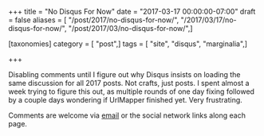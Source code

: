 +++
title = "No Disqus For Now"
date = "2017-03-17 00:00:00-07:00"
draft = false
aliases = [ "/post/2017/no-disqus-for-now/", "/2017/03/17/no-disqus-for-now/", "/post/2017/03/no-disqus-for-now/",]

[taxonomies]
category = [ "post",]
tags = [ "site", "disqus", "marginalia",]

+++

Disabling comments until I figure out why Disqus insists on loading the same
discussion for all 2017 posts. Not crafts, just posts. I spent almost a week
trying to figure this out, as multiple rounds of one day fixing followed by a
couple days wondering if UrlMapper finished yet. Very frustrating.

[email]: mailto:brianwisti@pobox.com

Comments are welcome via [email][] or the social network links along each page.